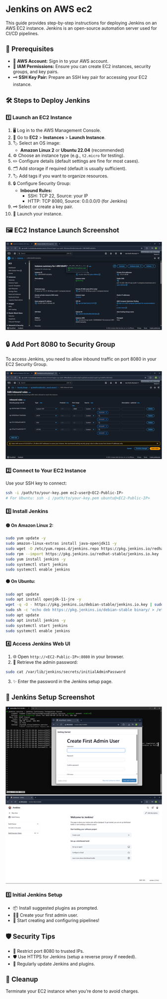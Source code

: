 # Jenkins on AWS ec2

This guide provides step-by-step instructions for deploying Jenkins on an AWS EC2 instance. Jenkins is an open-source automation server used for CI/CD pipelines.

## 📝 Prerequisites

- 🔑 **AWS Account:** Sign in to your AWS account.
- 👤 **IAM Permissions:** Ensure you can create EC2 instances, security groups, and key pairs.
- 🗝️ **SSH Key Pair:** Prepare an SSH key pair for accessing your EC2 instance.

## 🛠️ Steps to Deploy Jenkins

### 1️⃣ Launch an EC2 Instance

1. 🖥️ Log in to the AWS Management Console.
2. 🚀 Go to **EC2** > **Instances** > **Launch Instance**.
3. 🏷️ Select an OS image:
    - **Amazon Linux 2** or **Ubuntu 22.04** (recommended)
4. ⚙️ Choose an instance type (e.g., `t2.micro` for testing).
5. ✏️ Configure details (default settings are fine for most cases).
6. 🗂️ Add storage if required (default is usually sufficient).
7. 🏷️ Add tags if you want to organize resources.
8. 🔒 Configure Security Group:
    - **Inbound Rules:**
        - SSH: TCP 22, Source: your IP
        - HTTP: TCP 8080, Source: 0.0.0.0/0 (for Jenkins)
9. 🗝️ Select or create a key pair.
10. 🚀 Launch your instance.

## 🖼️ EC2 Instance Launch Screenshot

![EC2 Instance Screenshot](https://github.com/Naveen15github/jenkins-on-aws-ec2/blob/f0586f43bec60bedc0266a8aadea74f8556f9e9d/Screenshot%20(21).png)

## 🔒 Add Port 8080 to Security Group

To access Jenkins, you need to allow inbound traffic on port 8080 in your EC2 Security Group.

![Add Port 8080 to Security Group Screenshot](https://github.com/Naveen15github/jenkins-on-aws-ec2/blob/f0586f43bec60bedc0266a8aadea74f8556f9e9d/Screenshot%20(22).png)

### 2️⃣ Connect to Your EC2 Instance

Use your SSH key to connect:

```bash
ssh -i /path/to/your-key.pem ec2-user@<EC2-Public-IP>
# For Ubuntu: ssh -i /path/to/your-key.pem ubuntu@<EC2-Public-IP>
```

### 3️⃣ Install Jenkins

#### 🟡 On Amazon Linux 2:

```bash
sudo yum update -y
sudo amazon-linux-extras install java-openjdk11 -y
sudo wget -O /etc/yum.repos.d/jenkins.repo https://pkg.jenkins.io/redhat-stable/jenkins.repo
sudo rpm --import https://pkg.jenkins.io/redhat-stable/jenkins.io.key
sudo yum install jenkins -y
sudo systemctl start jenkins
sudo systemctl enable jenkins
```

#### 🟠 On Ubuntu:

```bash
sudo apt update
sudo apt install openjdk-11-jre -y
wget -q -O - https://pkg.jenkins.io/debian-stable/jenkins.io.key | sudo apt-key add -
sudo sh -c 'echo deb https://pkg.jenkins.io/debian-stable binary/ > /etc/apt/sources.list.d/jenkins.list'
sudo apt update
sudo apt install jenkins -y
sudo systemctl start jenkins
sudo systemctl enable jenkins
```

### 4️⃣ Access Jenkins Web UI

1. 🌐 Open `http://<EC2-Public-IP>:8080` in your browser.
2. 🔑 Retrieve the admin password:

```bash
sudo cat /var/lib/jenkins/secrets/initialAdminPassword
```

3. ✨ Enter the password in the Jenkins setup page.

## 📸 Jenkins Setup Screenshot

![Jenkins Setup Screenshot](https://github.com/Naveen15github/jenkins-on-aws-ec2/blob/f0586f43bec60bedc0266a8aadea74f8556f9e9d/Screenshot%20(18).png)              ![](https://github.com/Naveen15github/jenkins-on-aws-ec2/blob/f0586f43bec60bedc0266a8aadea74f8556f9e9d/Screenshot%20(20).png)

### 5️⃣ Initial Jenkins Setup

- 📦 Install suggested plugins as prompted.
- 🧑‍💻 Create your first admin user.
- 🤖 Start creating and configuring pipelines!

## 🛡️ Security Tips

- 🔐 Restrict port 8080 to trusted IPs.
- 🛡️ Use HTTPS for Jenkins (setup a reverse proxy if needed).
- 🔄 Regularly update Jenkins and plugins.

## 🧹 Cleanup

Terminate your EC2 instance when you’re done to avoid charges.
